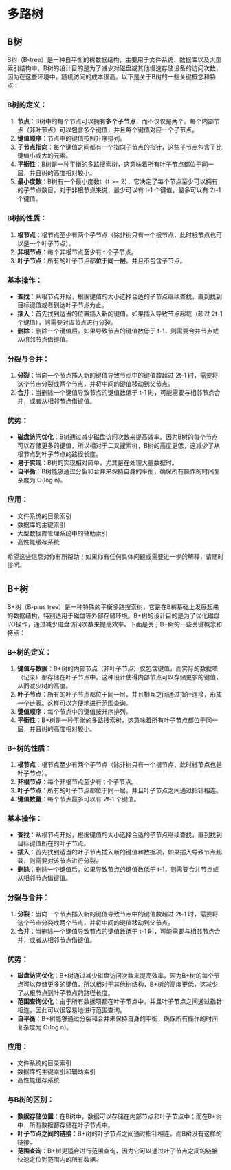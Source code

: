 # 多路树

## B树

B树（B-tree）是一种自平衡的树数据结构，主要用于文件系统、数据库以及大型索引结构中。B树的设计目的是为了减少对磁盘或其他慢速存储设备的访问次数，因为在这些环境中，随机访问的成本很高。以下是关于B树的一些关键概念和特点：

### B树的定义：

1. **节点**：B树中的每个节点可以拥**有多个子节点**，而不仅仅是两个。每个内部节点（非叶节点）可以包含多个键值，并且每个键值对应一个子节点。
2. **键值顺序**：节点中的键值按照升序排列。
3. **子节点指向**：每个键值之间都有一个指向子节点的指针，这些子节点包含了比键值小或大的元素。
4. **平衡性**：B树是一种平衡的多路搜索树，这意味着所有叶子节点都位于同一层，并且树的高度相对较小。
5. **最小度数**：B树有一个最小度数t（t >= 2），它决定了每个节点至少可以拥有的子节点数目。对于非根节点来说，最少可以有 t-1 个键值，最多可以有 2t-1 个键值。

### B树的性质：  

1. **根节点**：根节点至少有两个子节点（除非树只有一个根节点，此时根节点也可以是一个叶子节点）。
2. **非根节点**：每个非根节点至少有 t 个子节点。
3. **叶子节点**：所有的叶子节点都**位于同一层**，并且不包含子节点。

### 基本操作：

- **查找**：从根节点开始，根据键值的大小选择合适的子节点继续查找，直到找到目标键值或者到达叶子节点为止。
- **插入**：首先找到适当的位置插入新的键值，如果插入导致节点超载（超过 2t-1 个键值），则需要对该节点进行分裂。
- **删除**：删除一个键值后，如果导致节点的键值数低于 t-1，则需要合并节点或从相邻节点借键值。

### 分裂与合并：

1. **分裂**：当向一个节点插入新的键值导致节点中的键值数超过 2t-1 时，需要将这个节点分裂成两个节点，并将中间的键值移动到父节点。
2. **合并**：当删除一个键值导致节点的键值数低于 t-1 时，可能需要与相邻节点合并，或者从相邻节点借键值。

### 优势：

- **磁盘访问优化**：B树通过减少磁盘访问次数来提高效率。因为B树的每个节点可以存储更多的键值，所以相对于二叉搜索树，B树的高度更低，这减少了从根节点到叶子节点的路径长度。
- **易于实现**：B树的实现相对简单，尤其是在处理大量数据时。
- **自平衡**：B树能够通过分裂和合并来保持自身的平衡，确保所有操作的时间复杂度为 O(log n)。

### 应用：

- 文件系统的目录索引
- 数据库的主键索引
- 大型数据库管理系统中的辅助索引
- 高性能缓存系统

希望这些信息对你有所帮助！如果你有任何具体问题或需要进一步的解释，请随时提问。

## B+树
B+树（B-plus tree）是一种特殊的平衡多路搜索树，它是在B树基础上发展起来的数据结构，特别适用于磁盘等外部存储环境。B+树的设计目的是为了优化磁盘I/O操作，通过减少磁盘访问次数来提高效率。下面是关于B+树的一些关键概念和特点：

### B+树的定义：

1. **键值与数据**：B+树的内部节点（非叶子节点）仅包含键值，而实际的数据项（记录）都存储在叶子节点中。这种设计使得内部节点可以存储更多的键值，从而减少树的高度。
2. **叶子节点**：所有的叶子节点都位于同一层，并且相互之间通过指针连接，形成一个链表。这样可以方便地进行范围查询。
3. **键值顺序**：每个节点中的键值按升序排列。
4. **平衡性**：B+树是一种平衡的多路搜索树，这意味着所有叶子节点都位于同一层，并且树的高度相对较小。

### B+树的性质：

1. **根节点**：根节点至少有两个子节点（除非树只有一个根节点，此时根节点也是叶子节点）。
2. **非根节点**：每个非根节点至少有 t 个子节点。
3. **叶子节点**：所有的叶子节点都位于同一层，并且叶子节点之间通过指针相连。
4. **键值数量**：每个节点最多可以有 2t-1 个键值。

### 基本操作：

- **查找**：从根节点开始，根据键值的大小选择合适的子节点继续查找，直到找到目标键值所在的叶子节点。
- **插入**：首先找到适当的叶子节点插入新的键值和数据项，如果插入导致节点超载，则需要对该节点进行分裂。
- **删除**：删除一个键值后，如果导致节点的键值数低于 t-1，则需要合并节点或从相邻节点借键值。

### 分裂与合并：

1. **分裂**：当向一个节点插入新的键值导致节点中的键值数超过 2t-1 时，需要将这个节点分裂成两个节点，并将中间的键值移动到父节点。
2. **合并**：当删除一个键值导致节点的键值数低于 t-1 时，可能需要与相邻节点合并，或者从相邻节点借键值。

### 优势：

- **磁盘访问优化**：B+树通过减少磁盘访问次数来提高效率。因为B+树的每个节点可以存储更多的键值，所以相对于其他树结构，B+树的高度更低，这减少了从根节点到叶子节点的路径长度。
- **范围查询优化**：由于所有数据项都在叶子节点中，并且叶子节点之间通过指针相连，因此可以很容易地进行范围查询。
- **自平衡**：B+树能够通过分裂和合并来保持自身的平衡，确保所有操作的时间复杂度为 O(log n)。

### 应用：

- 文件系统的目录索引
- 数据库的主键索引和辅助索引
- 高性能缓存系统

### 与B树的区别：

- **数据存储位置**：在B树中，数据可以存储在内部节点和叶子节点中；而在B+树中，所有数据都存储在叶子节点中。
- **叶子节点之间的链接**：B+树的叶子节点之间通过指针相连，而B树没有这样的链接。
- **范围查询**：B+树更适合进行范围查询，因为它可以通过叶子节点之间的链接快速定位到范围内的所有数据。
